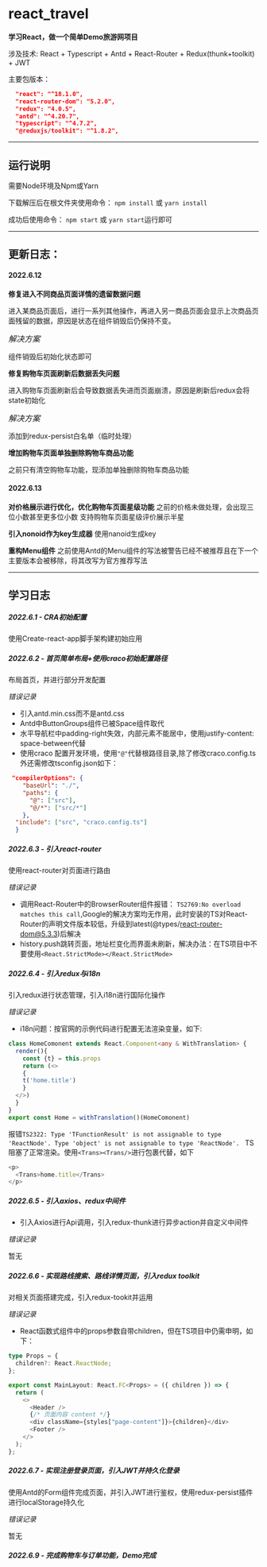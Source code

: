 # react_travel
**学习React，做一个简单Demo旅游网项目**

涉及技术: React + Typescript + Antd + React-Router + Redux(thunk+toolkit) + JWT

主要包版本：
```json
  "react": "^18.1.0",
  "react-router-dom": "5.2.0",
  "redux": "4.0.5",
  "antd": "^4.20.7",
  "typescript": "^4.7.2",
  "@reduxjs/toolkit": "^1.8.2",
```
---
## 运行说明
需要Node环境及Npm或Yarn

下载解压后在根文件夹使用命令：
`npm install` 或 `yarn install`

成功后使用命令：
`npm start` 或 `yarn start`运行即可


---
## 更新日志：

#### 2022.6.12
**修复进入不同商品页面详情的遗留数据问题**

进入某商品页面后，进行一系列其他操作，再进入另一商品页面会显示上次商品页面残留的数据，原因是状态在组件销毁后仍保持不变。

<font size="3">*解决方案*</font>

组件销毁后初始化状态即可

**修复购物车页面刷新后数据丢失问题**

进入购物车页面刷新后会导致数据丢失进而页面崩溃，原因是刷新后redux会将state初始化

<font size="3">*解决方案*</font>

添加到redux-persist白名单（临时处理）

**增加购物车页面单独删除购物车商品功能**

之前只有清空购物车功能，现添加单独删除购物车商品功能

#### 2022.6.13
**对价格展示进行优化，优化购物车页面星级功能**
之前的价格未做处理，会出现三位小数甚至更多位小数
支持购物车页面星级评价展示半星

**引入nonoid作为key生成器**
使用nanoid生成key

**重构Menu组件**
之前使用Antd的Menu组件的写法被警告已经不被推荐且在下一个主要版本会被移除，将其改写为官方推荐写法



---
## 学习日志
##### 2022.6.1 - CRA初始配置
使用Create-react-app脚手架构建初始应用
##### 2022.6.2 - 首页简单布局+使用craco初始配置路径
布局首页，并进行部分开发配置

*错误记录*
- 引入antd.min.css而不是antd.css
- Antd中ButtonGroups组件已被Space组件取代
- 水平导航栏中padding-right失效，内部元素不能居中，使用justify-content: space-between代替
- 使用craco 配置开发环境，使用`"@"`代替根路径目录,除了修改craco.config.ts外还需修改tsconfig.json如下：
```json
 "compilerOptions": {
    "baseUrl": "./",
    "paths": {
      "@": ["src"],
      "@/*": ["src/*"]
    },
  "include": ["src", "craco.config.ts"]
  }
```

##### 2022.6.3 - 引入react-router
使用react-router对页面进行路由

*错误记录*
- 调用React-Router中的BrowserRouter组件报错：
  `TS2769:No overload matches this call`,Google的解决方案均无作用，此时安装的TS对React-Router的声明文件版本较低，升级到latest(@types/react-router-dom@5.3.3)后解决
- history.push跳转页面，地址栏变化而界面未刷新，解决办法：在TS项目中不要使用`<React.StrictMode></React.StrictMode>`
##### 2022.6.4 - 引入redux与i18n
引入redux进行状态管理，引入i18n进行国际化操作

*错误记录*
- i18n问题：按官网的示例代码进行配置无法渲染变量，如下:
```Typescript
class HomeComonent extends React.Component<any & WithTranslation> {
  render(){
	const {t} = this.props
	return (<>
  	{
  	t('home.title')
  	}
  </>)
  }
}
export const Home = withTranslation()(HomeComonent)
```
报错`TS2322: Type 'TFunctionResult' is not assignable to type 'ReactNode'.
  Type 'object' is not assignable to type 'ReactNode'.
`
TS阻塞了正常渲染。使用`<Trans><Trans/>`进行包裹代替，如下
```Typescript
<p>
  <Trans>home.title</Trans>
</p>
```
##### 2022.6.5 - 引入axios、redux中间件
- 引入Axios进行Api调用，引入redux-thunk进行异步action并自定义中间件

*错误记录*

暂无

##### 2022.6.6 - 实现路线搜索、路线详情页面，引入redux toolkit
对相关页面搭建完成，引入redux-tookit并运用

*错误记录*

- React函数式组件中的props参数自带children，但在TS项目中仍需申明，如下：
```Typescript
type Props = {
  children?: React.ReactNode;
};

export const MainLayout: React.FC<Props> = ({ children }) => {
  return (
    <>
      <Header />
      {/* 页面内容 content */}
      <div className={styles["page-content"]}>{children}</div>
      <Footer />
    </>
  );
};
```

##### 2022.6.7 - 实现注册登录页面，引入JWT并持久化登录
使用Antd的Form组件完成页面，并引入JWT进行鉴权，使用redux-persist插件进行localStorage持久化

*错误记录*

暂无

##### 2022.6.9 - 完成购物车与订单功能，Demo完成
